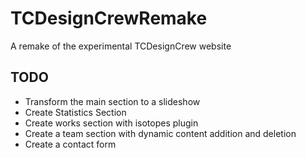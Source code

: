 # TCDesignCrewRemake
A remake of the experimental TCDesignCrew website

## TODO
* Transform the main section to a slideshow
* Create Statistics Section
* Create works section with isotopes plugin
* Create a team section with dynamic content addition and deletion
* Create a contact form
